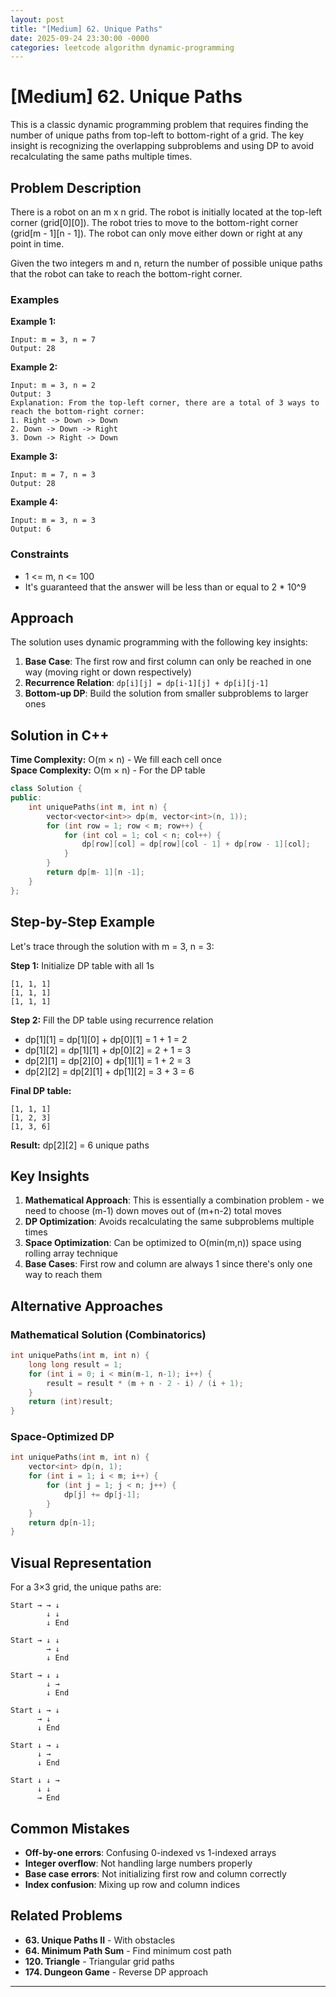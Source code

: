 ```yaml
---
layout: post
title: "[Medium] 62. Unique Paths"
date: 2025-09-24 23:30:00 -0000
categories: leetcode algorithm dynamic-programming
---
```


# [Medium] 62. Unique Paths

This is a classic dynamic programming problem that requires finding the number of unique paths from top-left to bottom-right of a grid. The key insight is recognizing the overlapping subproblems and using DP to avoid recalculating the same paths multiple times.

## Problem Description

There is a robot on an m x n grid. The robot is initially located at the top-left corner (grid[0][0]). The robot tries to move to the bottom-right corner (grid[m - 1][n - 1]). The robot can only move either down or right at any point in time.

Given the two integers m and n, return the number of possible unique paths that the robot can take to reach the bottom-right corner.

### Examples

**Example 1:**
```
Input: m = 3, n = 7
Output: 28
```

**Example 2:**
```
Input: m = 3, n = 2
Output: 3
Explanation: From the top-left corner, there are a total of 3 ways to reach the bottom-right corner:
1. Right -> Down -> Down
2. Down -> Down -> Right
3. Down -> Right -> Down
```

**Example 3:**
```
Input: m = 7, n = 3
Output: 28
```

**Example 4:**
```
Input: m = 3, n = 3
Output: 6
```

### Constraints
- 1 <= m, n <= 100
- It's guaranteed that the answer will be less than or equal to 2 * 10^9

## Approach

The solution uses dynamic programming with the following key insights:

1. **Base Case**: The first row and first column can only be reached in one way (moving right or down respectively)
2. **Recurrence Relation**: `dp[i][j] = dp[i-1][j] + dp[i][j-1]`
3. **Bottom-up DP**: Build the solution from smaller subproblems to larger ones

## Solution in C++

**Time Complexity:** O(m × n) - We fill each cell once  
**Space Complexity:** O(m × n) - For the DP table

```cpp
class Solution {
public:
    int uniquePaths(int m, int n) {
        vector<vector<int>> dp(m, vector<int>(n, 1));
        for (int row = 1; row < m; row++) {
            for (int col = 1; col < n; col++) {
                dp[row][col] = dp[row][col - 1] + dp[row - 1][col];
            }
        }
        return dp[m- 1][n -1];
    }
};
```

## Step-by-Step Example

Let's trace through the solution with m = 3, n = 3:

**Step 1:** Initialize DP table with all 1s
```
[1, 1, 1]
[1, 1, 1]
[1, 1, 1]
```

**Step 2:** Fill the DP table using recurrence relation
- dp[1][1] = dp[1][0] + dp[0][1] = 1 + 1 = 2
- dp[1][2] = dp[1][1] + dp[0][2] = 2 + 1 = 3
- dp[2][1] = dp[2][0] + dp[1][1] = 1 + 2 = 3
- dp[2][2] = dp[2][1] + dp[1][2] = 3 + 3 = 6

**Final DP table:**
```
[1, 1, 1]
[1, 2, 3]
[1, 3, 6]
```

**Result:** dp[2][2] = 6 unique paths

## Key Insights

1. **Mathematical Approach**: This is essentially a combination problem - we need to choose (m-1) down moves out of (m+n-2) total moves
2. **DP Optimization**: Avoids recalculating the same subproblems multiple times
3. **Space Optimization**: Can be optimized to O(min(m,n)) space using rolling array technique
4. **Base Cases**: First row and column are always 1 since there's only one way to reach them

## Alternative Approaches

### Mathematical Solution (Combinatorics)
```cpp
int uniquePaths(int m, int n) {
    long long result = 1;
    for (int i = 0; i < min(m-1, n-1); i++) {
        result = result * (m + n - 2 - i) / (i + 1);
    }
    return (int)result;
}
```

### Space-Optimized DP
```cpp
int uniquePaths(int m, int n) {
    vector<int> dp(n, 1);
    for (int i = 1; i < m; i++) {
        for (int j = 1; j < n; j++) {
            dp[j] += dp[j-1];
        }
    }
    return dp[n-1];
}
```

## Visual Representation

For a 3×3 grid, the unique paths are:
```
Start → → ↓
        ↓ ↓
        ↓ End

Start → ↓ ↓
        → ↓
        ↓ End

Start → ↓ ↓
        ↓ →
        ↓ End

Start ↓ → ↓
      → ↓
      ↓ End

Start ↓ → ↓
      ↓ →
      ↓ End

Start ↓ ↓ →
      ↓ ↓
      → End
```

## Common Mistakes

- **Off-by-one errors**: Confusing 0-indexed vs 1-indexed arrays
- **Integer overflow**: Not handling large numbers properly
- **Base case errors**: Not initializing first row and column correctly
- **Index confusion**: Mixing up row and column indices

## Related Problems

- **63. Unique Paths II** - With obstacles
- **64. Minimum Path Sum** - Find minimum cost path
- **120. Triangle** - Triangular grid paths
- **174. Dungeon Game** - Reverse DP approach

---
